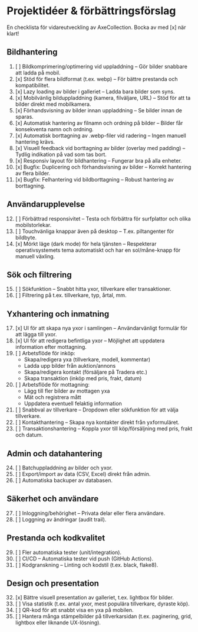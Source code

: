 # Projektidéer & förbättringsförslag

En checklista för vidareutveckling av AxeCollection. Bocka av med [x] när klart!

## Bildhantering

1. [ ] Bildkomprimering/optimering vid uppladdning – Gör bilder snabbare att ladda på mobil.
2. [x] Stöd för flera bildformat (t.ex. webp) – För bättre prestanda och kompatibilitet.
3. [x] Lazy loading av bilder i galleriet – Ladda bara bilder som syns.
4. [x] Mobilvänlig bilduppladdning (kamera, filväljare, URL) – Stöd för att ta bilder direkt med mobilkamera.
5. [x] Förhandsvisning av bilder innan uppladdning – Se bilder innan de sparas.
6. [x] Automatisk hantering av filnamn och ordning på bilder – Bilder får konsekventa namn och ordning.
7. [x] Automatisk borttagning av .webp-filer vid radering – Ingen manuell hantering krävs.
8. [x] Visuell feedback vid borttagning av bilder (overlay med padding) – Tydlig indikation på vad som tas bort.
9. [x] Responsiv layout för bildhantering – Fungerar bra på alla enheter.
10. [x] Bugfix: Duplicering och förhandsvisning av bilder – Korrekt hantering av flera bilder.
11. [x] Bugfix: Felhantering vid bildborttagning – Robust hantering av borttagning.

## Användarupplevelse

12. [ ] Förbättrad responsivitet – Testa och förbättra för surfplattor och olika mobilstorlekar.
13. [ ] Touchvänliga knappar även på desktop – T.ex. piltangenter för bildbyte.
14. [x] Mörkt läge (dark mode) för hela tjänsten – Respekterar operativsystemets tema automatiskt och har en sol/måne-knapp för manuell växling.

## Sök och filtrering

15. [ ] Sökfunktion – Snabbt hitta yxor, tillverkare eller transaktioner.
16. [ ] Filtrering på t.ex. tillverkare, typ, årtal, mm.

## Yxhantering och inmatning

17. [x] UI för att skapa nya yxor i samlingen – Användarvänligt formulär för att lägga till yxor.
18. [x] UI för att redigera befintliga yxor – Möjlighet att uppdatera information efter mottagning.
19. [ ] Arbetsflöde för inköp: 
    - Skapa/redigera yxa (tillverkare, modell, kommentar)
    - Ladda upp bilder från auktion/annons
    - Skapa/redigera kontakt (försäljare på Tradera etc.)
    - Skapa transaktion (inköp med pris, frakt, datum)
20. [ ] Arbetsflöde för mottagning:
    - Lägg till fler bilder av mottagen yxa
    - Mät och registrera mått
    - Uppdatera eventuell felaktig information
21. [ ] Snabbval av tillverkare – Dropdown eller sökfunktion för att välja tillverkare.
22. [ ] Kontakthantering – Skapa nya kontakter direkt från yxformuläret.
23. [ ] Transaktionshantering – Koppla yxor till köp/försäljning med pris, frakt och datum.

## Admin och datahantering

24. [ ] Batchuppladdning av bilder och yxor.
25. [ ] Export/import av data (CSV, Excel) direkt från admin.
26. [ ] Automatiska backuper av databasen.

## Säkerhet och användare

27. [ ] Inloggning/behörighet – Privata delar eller flera användare.
28. [ ] Loggning av ändringar (audit trail).

## Prestanda och kodkvalitet

29. [ ] Fler automatiska tester (unit/integration).
30. [ ] CI/CD – Automatiska tester vid push (GitHub Actions).
31. [ ] Kodgranskning – Linting och kodstil (t.ex. black, flake8).

## Design och presentation

32. [x] Bättre visuell presentation av galleriet, t.ex. lightbox för bilder.
33. [ ] Visa statistik (t.ex. antal yxor, mest populära tillverkare, dyraste köp).
34. [ ] QR-kod för att snabbt visa en yxa på mobilen.
35. [ ] Hantera många stämpelbilder på tillverkarsidan (t.ex. paginering, grid, lightbox eller liknande UX-lösning). 